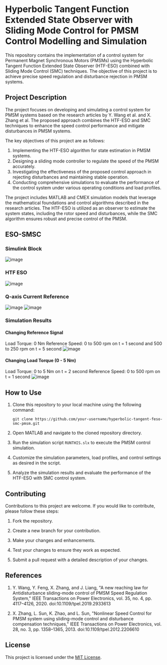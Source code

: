 # Hyperbolic Tangent Function Extended State Observer with Sliding Mode Control for PMSM Control Modelling and Simulation

This repository contains the implementation of a control system for Permanent Magnet Synchronous Motors (PMSMs) using the Hyperbolic Tangent Function Extended State Observer (HTF-ESO) combined with Sliding Mode Control (SMC) techniques. The objective of this project is to achieve precise speed regulation and disturbance rejection in PMSM systems.

## Project Description

The project focuses on developing and simulating a control system for PMSM systems based on the research articles by Y. Wang et al. and X. Zhang et al. The proposed approach combines the HTF-ESO and SMC techniques to enhance the speed control performance and mitigate disturbances in PMSM systems.

The key objectives of this project are as follows:

1. Implementing the HTF-ESO algorithm for state estimation in PMSM systems.
2. Designing a sliding mode controller to regulate the speed of the PMSM accurately.
3. Investigating the effectiveness of the proposed control approach in rejecting disturbances and maintaining stable operation.
4. Conducting comprehensive simulations to evaluate the performance of the control system under various operating conditions and load profiles.

The project includes MATLAB and CMEX simulation models that leverage the mathematical foundations and control algorithms described in the research articles. The HTF-ESO is utilized as an observer to estimate the system states, including the rotor speed and disturbances, while the SMC algorithm ensures robust and precise control of the PMSM.

## ESO-SMSC

### Simulink Block

![image](https://github.com/chronomustard/hyperbolic-tangent-feso-smc-pmsm/assets/70846916/fb4445f2-ed8d-4348-82a2-f8b8126d0dbb)

### HTF ESO

![image](https://github.com/chronomustard/hyperbolic-tangent-feso-smc-pmsm/assets/70846916/a1899e26-fab1-40e5-983e-52892ed3dd81)

### Q-axis Current Reference

![image](https://github.com/chronomustard/hyperbolic-tangent-feso-smc-pmsm/assets/70846916/0a193dff-5d4b-4541-9d1c-f9c46176f8fe)
![image](https://github.com/chronomustard/hyperbolic-tangent-feso-smc-pmsm/assets/70846916/7bc7ed42-02fa-4ca0-b538-740062931feb)

### Simulation Results

#### Changing Reference Signal

Load Torque: 0 Nm
Reference Speed: 0 to 500 rpm on t = 1 second and 500 to 250 rpm on t = 5 second
![image](https://github.com/chronomustard/hyperbolic-tangent-feso-smc-pmsm/assets/70846916/f20b969e-0939-4963-979d-383b12ab1a4e)

#### Changing Load Torque (0 - 5 Nm)

Load Torque: 0 to 5 Nm on t = 2 second
Reference Speed: 0 to 500 rpm on t = 1 second
![image](https://github.com/chronomustard/hyperbolic-tangent-feso-smc-pmsm/assets/70846916/db2689dd-1adc-4e37-abbf-6cb6f0a99e8c)

## How to Use

1. Clone this repository to your local machine using the following command:
   ```
   git clone https://github.com/your-username/hyperbolic-tangent-feso-smc-pmsm.git
   ```

2. Open MATLAB and navigate to the cloned repository directory.

3. Run the simulation script `RUNTHIS.slx` to execute the PMSM control simulation.

4. Customize the simulation parameters, load profiles, and control settings as desired in the script.

5. Analyze the simulation results and evaluate the performance of the HTF-ESO with SMC control system.

## Contributing

Contributions to this project are welcome. If you would like to contribute, please follow these steps:

1. Fork the repository.

2. Create a new branch for your contribution.

3. Make your changes and enhancements.

4. Test your changes to ensure they work as expected.

5. Submit a pull request with a detailed description of your changes.

## References

1. Y. Wang, Y. Feng, X. Zhang, and J. Liang, "A new reaching law for Antidisturbance sliding-mode control of PMSM Speed Regulation System," IEEE Transactions on Power Electronics, vol. 35, no. 4, pp. 4117–4126, 2020. doi:10.1109/tpel.2019.2933613

2. X. Zhang, L. Sun, K. Zhao, and L. Sun, "Nonlinear Speed Control for PMSM system using sliding-mode control and disturbance compensation techniques," IEEE Transactions on Power Electronics, vol. 28, no. 3, pp. 1358–1365, 2013. doi:10.1109/tpel.2012.2206610

## License

This project is licensed under the [MIT License](LICENSE).
